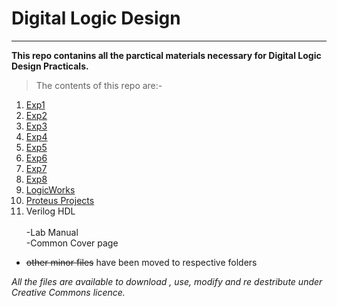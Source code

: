 # Digital Logic Design
---
**This repo contanins all the parctical materials necessary for Digital Logic Design Practicals.**
>The contents of this repo are:-

1. <a href="https://github.com/bimal-parajuli/dld/tree/main/Exp1">Exp1</a>
2. <a href="https://github.com/bimal-parajuli/dld/tree/main/Exp2">Exp2</a>
2. <a href="https://github.com/bimal-parajuli/dld/tree/main/EXP3">Exp3</a>
3. <a href="https://github.com/bimal-parajuli/dld/tree/main/Exp4">Exp4</a>
4. <a href="https://github.com/bimal-parajuli/dld/tree/main/Exp5">Exp5</a>
5. <a href="https://github.com/bimal-parajuli/dld/tree/main/Exp6">Exp6</a>
6. <a href="https://github.com/bimal-parajuli/dld/tree/main/Exp7">Exp7</a>
7. <a href="https://github.com/bimal-parajuli/dld/tree/main/Exp8">Exp8</a>
8. <a href="https://github.com/bimal-parajuli/dld/tree/main/Logic%20Works">LogicWorks</a>
9. <a href="https://github.com/bimal-parajuli/dld/tree/main/Proteus_projects">Proteus Projects</a>
10. Verilog HDL\
&nbsp;\
-Lab Manual\
-Common Cover page 
- ~~other minor files~~ have been moved to respective folders

*All the files are available to download , use, modify and re destribute under Creative Commons licence.*
